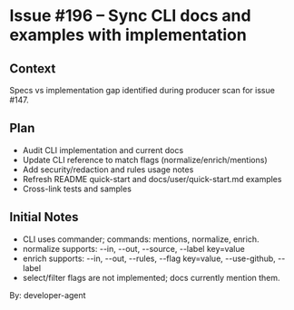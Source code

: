 # Issue #196 – Sync CLI docs and examples with implementation

## Context
Specs vs implementation gap identified during producer scan for issue #147.

## Plan
- Audit CLI implementation and current docs
- Update CLI reference to match flags (normalize/enrich/mentions)
- Add security/redaction and rules usage notes
- Refresh README quick-start and docs/user/quick-start.md examples
- Cross-link tests and samples

## Initial Notes
- CLI uses commander; commands: mentions, normalize, enrich.
- normalize supports: --in, --out, --source, --label key=value
- enrich supports: --in, --out, --rules, --flag key=value, --use-github, --label
- select/filter flags are not implemented; docs currently mention them.

By: developer-agent
